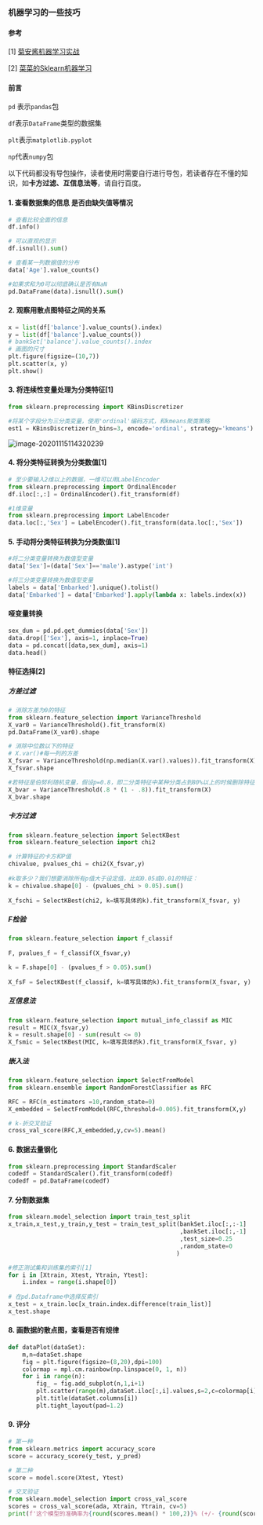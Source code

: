 ### 机器学习的一些技巧

#### 参考

\[1] [菊安酱机器学习实战](https://www.bilibili.com/video/BV18J411h7tQ)

[2] [菜菜的Sklearn机器学习](https://www.bilibili.com/video/BV1MA411J7wm)

#### 前言

`pd` 表示`pandas`包

`df`表示`DataFrame`类型的数据集

`plt`表示`matplotlib.pyplot`

`np`代表`numpy`包

以下代码都没有导包操作，读者使用时需要自行进行导包，若读者存在不懂的知识，如**卡方过滤、互信息法等**，请自行百度。

#### 1. 查看数据集的信息 是否由缺失值等情况

``` python
# 查看比较全面的信息
df.info()

# 可以直观的显示
df.isnull().sum()

# 查看某一列数据值的分布
data['Age'].value_counts()

#如果求和为0可以彻底确认是否有NaN
pd.DataFrame(data).isnull().sum()
```

#### 2. 观察用散点图特征之间的关系

```python
x = list(df['balance'].value_counts().index)
y = list(df['balance'].value_counts())
# bankSet['balance'].value_counts().index
# 画图的尺寸
plt.figure(figsize=(10,7))
plt.scatter(x, y)
plt.show()
```

#### 3. 将连续性变量处理为分类特征[1]

``` python
from sklearn.preprocessing import KBinsDiscretizer

#将某个字段分为三分类变量，使用'ordinal'编码方式，和kmeans聚类策略
est1 = KBinsDiscretizer(n_bins=3, encode='ordinal', strategy='kmeans')
```

![image-20201115114320239](https://starsjsm-images.oss-cn-beijing.aliyuncs.com/img/image-20201115114320239.png)

#### 4. 将分类特征转换为分类数值[1]

```python
# 至少要输入2维以上的数据，一维可以用LabelEncoder
from sklearn.preprocessing import OrdinalEncoder
df.iloc[:,:] = OrdinalEncoder().fit_transform(df)

#1维变量
from sklearn.preprocessing import LabelEncoder
data.loc[:,'Sex'] = LabelEncoder().fit_transform(data.loc[:,'Sex'])
```

#### 5. 手动将分类特征转换为分类数值[1]

``` python
#将二分类变量转换为数值型变量
data['Sex']=(data['Sex']=='male').astype('int')

#将三分类变量转换为数值型变量
labels = data['Embarked'].unique().tolist()
data['Embarked'] = data['Embarked'].apply(lambda x: labels.index(x))
```

#### 哑变量转换

``` python
sex_dum = pd.pd.get_dummies(data['Sex'])
data.drop(['Sex'], axis=1, inplace=True)
data = pd.concat([data,sex_dum], axis=1)
data.head()
```

#### 特征选择[2]

##### 方差过滤

``` python
# 消除方差为0的特征
from sklearn.feature_selection import VarianceThreshold
X_var0 = VarianceThreshold().fit_transform(X)
pd.DataFrame(X_var0).shape

# 消除中位数以下的特征
# X.var()#每一列的方差
X_fsvar = VarianceThreshold(np.median(X.var().values)).fit_transform(X)
X_fsvar.shape

#若特征是伯努利随机变量，假设p=0.8，即二分类特征中某种分类占到80%以上的时候删除特征
X_bvar = VarianceThreshold(.8 * (1 - .8)).fit_transform(X)
X_bvar.shape
```

##### 卡方过滤

``` python
from sklearn.feature_selection import SelectKBest
from sklearn.feature_selection import chi2

# 计算特征的卡方和P值
chivalue, pvalues_chi = chi2(X_fsvar,y)
 
#k取多少？我们想要消除所有p值大于设定值，比如0.05或0.01的特征：
k = chivalue.shape[0] - (pvalues_chi > 0.05).sum()
 
X_fschi = SelectKBest(chi2, k=填写具体的k).fit_transform(X_fsvar, y)
```

##### F检验

``` python
from sklearn.feature_selection import f_classif
 
F, pvalues_f = f_classif(X_fsvar,y)

k = F.shape[0] - (pvalues_f > 0.05).sum()
 
X_fsF = SelectKBest(f_classif, k=填写具体的k).fit_transform(X_fsvar, y)
```

##### 互信息法

``` python
from sklearn.feature_selection import mutual_info_classif as MIC
result = MIC(X_fsvar,y)
k = result.shape[0] - sum(result <= 0)
X_fsmic = SelectKBest(MIC, k=填写具体的k).fit_transform(X_fsvar, y)
```

##### 嵌入法

``` python
from sklearn.feature_selection import SelectFromModel
from sklearn.ensemble import RandomForestClassifier as RFC

RFC = RFC(n_estimators =10,random_state=0)
X_embedded = SelectFromModel(RFC,threshold=0.005).fit_transform(X,y)

# k-折交叉验证
cross_val_score(RFC,X_embedded,y,cv=5).mean()
```

#### 6. 数据去量钢化

``` python
from sklearn.preprocessing import StandardScaler
codedf = StandardScaler().fit_transform(codedf)
codedf = pd.DataFrame(codedf)
```

#### 7. 分割数据集

``` python
from sklearn.model_selection import train_test_split
x_train,x_test,y_train,y_test = train_test_split(bankSet.iloc[:,:-1]
                                                 ,bankSet.iloc[:,-1]
                                                 ,test_size=0.25
                                                 ,random_state=0
                                                )

#修正测试集和训练集的索引[1]
for i in [Xtrain, Xtest, Ytrain, Ytest]:
    i.index = range(i.shape[0])
    
# 在pd.Dataframe中选择反索引
x_test = x_train.loc[x_train.index.difference(train_list)]
x_test.shape
```

#### 8. 画数据的散点图，查看是否有规律

``` python
def dataPlot(dataSet):
    m,n=dataSet.shape
    fig = plt.figure(figsize=(8,20),dpi=100)
    colormap = mpl.cm.rainbow(np.linspace(0, 1, n))
    for i in range(n):
        fig_ = fig.add_subplot(n,1,i+1)
        plt.scatter(range(m),dataSet.iloc[:,i].values,s=2,c=colormap[i])
        plt.title(dataSet.columns[i])
        plt.tight_layout(pad=1.2)
```

#### 9. 评分

``` python
# 第一种
from sklearn.metrics import accuracy_score
score = accuracy_score(y_test, y_pred)

# 第二种
score = model.score(Xtest, Ytest)

# 交叉验证
from sklearn.model_selection import cross_val_score
scores = cross_val_score(ada, Xtrain, Ytrain, cv=5)
print(f'这个模型的准确率为{round(scores.mean() * 100,2)}% (+/- {round(scores.std()*2 *100,2)}%)')
```

